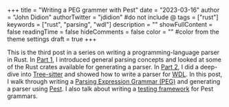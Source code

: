+++
title = "Writing a PEG grammer with Pest"
date = "2023-03-16"
author = "John Didion"
authorTwitter = "jdidion" #do not include @
tags = ["rust"]
keywords = ["rust", "parsing", "wdl"]
description = ""
showFullContent = false
readingTime = false
hideComments = false
color = "" #color from the theme settings
draft = true
+++

This is the third post in a series on writing a programming-language parser in Rust. In [Part 1](), I introduced general parsing concepts and looked at some of the Rust crates available for generating a parser. In [Part 2](), I did a deep-dive into [Tree-sitter](https://tree-sitter.github.io/tree-sitter/) and showed how to write a parser for [WDL](https://openwdl.org). In this post, I walk through writing a [Parsing Expression Grammar (PEG)](https://en.wikipedia.org/wiki/Parsing_expression_grammar) and generating a parser using [Pest](https://pest.rs/). I also talk about writing a [testing framework]() for Pest grammars.

<!--more-->

